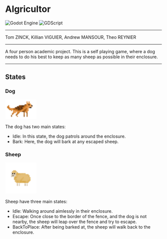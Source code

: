 # AIgricultor

![Godot Engine](https://img.shields.io/badge/GODOT-%23FFFFFF.svg?style=for-the-badge&logo=godot-engine)
![GDScript](https://img.shields.io/badge/GDScript-%2374267B.svg?style=for-the-badge&logo=godotengine&logoColor=white)

---

Tom ZINCK, Killian VIGUIER, Andrew MANSOUR, Theo REYNIER

---

A four person academic project.
This is a self playing game, where a dog needs to do his best to keep as many sheep as possible in their enclosure.

---

## States

### Dog

<img src="./resources/images/chien_fixe.png" alt="Dog" width="100">

The dog has two main states:
* Idle: In this state, the dog patrols around the enclosure.
* Bark: Here, the dog will bark at any escaped sheep.

### Sheep

<img src="./resources/images/mouton_fixe.png" alt="Dog" width="100">

Sheep have three main states:
* Idle: Walking around aimlessly in their enclosure.
* Escape: Once close to the border of the fence, and the dog is not nearby, the sheep will leap over the fence and try to escape.
* BackToPlace: After being barked at, the sheep will walk back to the enclosure.
